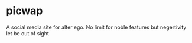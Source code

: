 # picwap
A social media site for alter ego. No limit for noble features but negertivity let be out of sight
